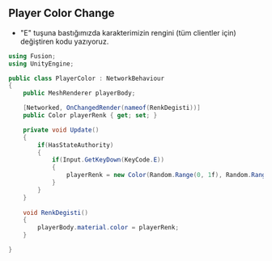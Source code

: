 ## Player Color Change

- "E" tuşuna bastığımızda karakterimizin rengini (tüm clientler için) değiştiren kodu yazıyoruz.

```c#
using Fusion;
using UnityEngine;

public class PlayerColor : NetworkBehaviour
{
    public MeshRenderer playerBody;

    [Networked, OnChangedRender(nameof(RenkDegisti))] 
    public Color playerRenk { get; set; }

    private void Update()
    {
        if(HasStateAuthority)
        {
            if(Input.GetKeyDown(KeyCode.E))
            {
                playerRenk = new Color(Random.Range(0, 1f), Random.Range(0, 1f), Random.Range(0, 1f), 1f);
            }
        }
    }
    
    void RenkDegisti()
    {
        playerBody.material.color = playerRenk;
    }

}

```
